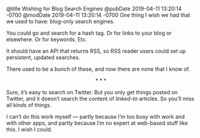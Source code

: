 @title Wishing for Blog Search Engines
@pubDate 2019-04-11 13:20:14 -0700
@modDate 2019-04-11 13:20:14 -0700
One thing I wish we had that we used to have: blog-only search engines.

You could go and search for a hash tag. Or for links to your blog or elsewhere. Or for keywords. Etc.

It should have an API that returns RSS, so RSS reader users could set up persistent, updated searches.

There used to be a *bunch* of these, and now there are none that I know of.

<p style="text-align:center">* * *</p>

Sure, it’s easy to search on Twitter. But you only get things posted on Twitter, and it doesn’t search the content of *linked-to* articles. So you’ll miss all kinds of things.

I can’t do this work myself — partly because I’m too busy with work and with other apps, and partly because I’m no expert at web-based stuff like this. I wish I could.
